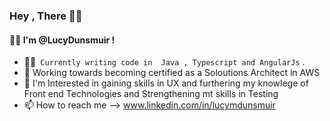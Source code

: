 ### Hey , There 🙋‍♀️

#### 👩‍💼 I'm @LucyDunsmuir !

- 👩‍💻` Currently writing code in  Java , Typescript and AngularJs` .
-  🌱 Working towards becoming certified as a  Soloutions Architect in AWS      
- 👀 I'm Interested in gaining skills in UX and furthering my knowlege of Front end Technologies and Strengthening mt skills in Testing 
- 📫 How to reach me --> www.linkedin.com/in/lucymdunsmuir

<!---
Lucydunsmuir/Lucydunsmuir is a ✨ special ✨ repository because its `README.md` (this file) appears on your GitHub profile.
You can click the Preview link to take a look at your changes.
--->

